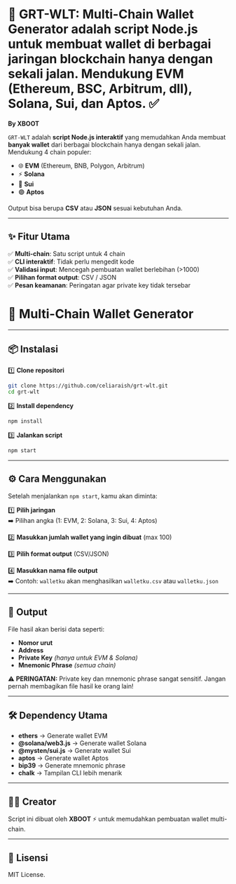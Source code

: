# 🌟 GRT-WLT: Multi-Chain Wallet Generator adalah script Node.js untuk membuat wallet di berbagai jaringan blockchain hanya dengan sekali jalan. Mendukung **EVM (Ethereum, BSC, Arbitrum, dll)**, **Solana**, **Sui**, dan **Aptos**. ✅

**By XBOOT**

`GRT-WLT` adalah **script Node.js interaktif** yang memudahkan Anda membuat **banyak wallet** dari berbagai blockchain hanya dengan sekali jalan.  
Mendukung 4 chain populer:
- 🌐 **EVM** (Ethereum, BNB, Polygon, Arbitrum)
- ⚡ **Solana**
- 🔷 **Sui**
- 🟣 **Aptos**

Output bisa berupa **CSV** atau **JSON** sesuai kebutuhan Anda.

---

## ✨ Fitur Utama
✅ **Multi-chain**: Satu script untuk 4 chain  
✅ **CLI interaktif**: Tidak perlu mengedit kode  
✅ **Validasi input**: Mencegah pembuatan wallet berlebihan (>1000)  
✅ **Pilihan format output**: CSV / JSON  
✅ **Pesan keamanan**: Peringatan agar private key tidak tersebar
# 🚀 Multi-Chain Wallet Generator

---

## 📦 Instalasi

1️⃣ **Clone repositori**
```bash
git clone https://github.com/celiaraish/grt-wlt.git
cd grt-wlt
```

2️⃣ **Install dependency**
```bash
npm install
```

3️⃣ **Jalankan script**
```bash
npm start
```

---

## ⚙️ Cara Menggunakan

Setelah menjalankan `npm start`, kamu akan diminta:

1️⃣ **Pilih jaringan**  
   ➡️ Pilihan angka (1: EVM, 2: Solana, 3: Sui, 4: Aptos)

2️⃣ **Masukkan jumlah wallet yang ingin dibuat** (max 100)

3️⃣ **Pilih format output** (CSV/JSON)

4️⃣ **Masukkan nama file output**  
   ➡️ Contoh: `walletku` akan menghasilkan `walletku.csv` atau `walletku.json`

---

## 📄 Output

File hasil akan berisi data seperti:

- **Nomor urut**
- **Address**
- **Private Key** *(hanya untuk EVM & Solana)*
- **Mnemonic Phrase** *(semua chain)*

⚠️ **PERINGATAN:** Private key dan mnemonic phrase sangat sensitif. Jangan pernah membagikan file hasil ke orang lain!

---

## 🛠️ Dependency Utama

- **ethers** → Generate wallet EVM
- **@solana/web3.js** → Generate wallet Solana
- **@mysten/sui.js** → Generate wallet Sui
- **aptos** → Generate wallet Aptos
- **bip39** → Generate mnemonic phrase
- **chalk** → Tampilan CLI lebih menarik

---

## 👨‍💻 Creator

Script ini dibuat oleh **XBOOT** ⚡ untuk memudahkan pembuatan wallet multi-chain.

---

## 📜 Lisensi

MIT License.
